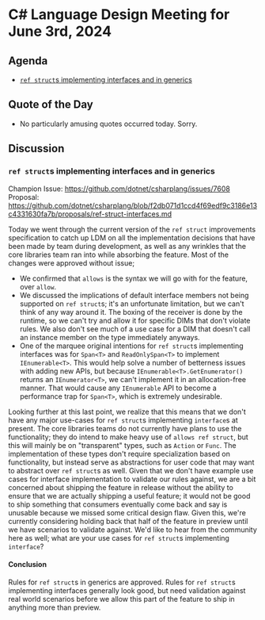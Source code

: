 # C# Language Design Meeting for June 3rd, 2024

## Agenda

- [`ref struct`s implementing interfaces and in generics](#ref-structs-implementing-interfaces-and-in-generics)

## Quote of the Day

- No particularly amusing quotes occurred today. Sorry.

## Discussion

### `ref struct`s implementing interfaces and in generics

Champion Issue: https://github.com/dotnet/csharplang/issues/7608  
Proposal: https://github.com/dotnet/csharplang/blob/f2db071d1ccd4f69edf9c3186e13c4331630fa7b/proposals/ref-struct-interfaces.md

Today we went through the current version of the `ref struct` improvements specification to catch up LDM on all the implementation decisions that have been made
by team during development, as well as any wrinkles that the core libraries team ran into while absorbing the feature. Most of the changes were approved without issue;

* We confirmed that `allows` is the syntax we will go with for the feature, over `allow`.
* We discussed the implications of default interface members not being supported on `ref struct`s; it's an unfortunate limitation, but we can't think of any way around it.
  The boxing of the receiver is done by the runtime, so we can't try and allow it for specific DIMs that don't violate rules. We also don't see much of a use case for a DIM
  that doesn't call an instance member on the type immediately anyways.
* One of the marquee original intentions for `ref struct`s implementing interfaces was for `Span<T>` and `ReadOnlySpan<T>` to implement `IEnumerable<T>`. This would help
  solve a number of betterness issues with adding new APIs, but because `IEnumerable<T>.GetEnumerator()` returns an `IEnumerator<T>`, we can't implement it in an allocation-free
  manner. That would cause any `IEnumerable` API to become a performance trap for `Span<T>`, which is extremely undesirable.

Looking further at this last point, we realize that this means that we don't have any major use-cases for `ref struct`s implementing `interface`s at present. The core libraries
teams do not currently have plans to use the functionality; they do intend to make heavy use of `allows ref struct`, but this will mainly be on "transparent" types, such
as `Action` or `Func`. The implementation of these types don't require specialization based on functionality, but instead serve as abstractions for user code that may want to
abstract over `ref struct`s as well. Given that we don't have example use cases for interface implementation to validate our rules against, we are a bit concerned about
shipping the feature in release without the ability to ensure that we are actually shipping a useful feature; it would not be good to ship something that consumers eventually
come back and say is unusable because we missed some critical design flaw. Given this, we're currently considering holding back that half of the feature in preview until we have
scenarios to validate against. We'd like to hear from the community here as well; what are your use cases for `ref struct`s implementing `interface`?

#### Conclusion

Rules for `ref struct`s in generics are approved. Rules for `ref struct`s implementing interfaces generally look good, but need validation against real world scenarios before we
allow this part of the feature to ship in anything more than preview.
